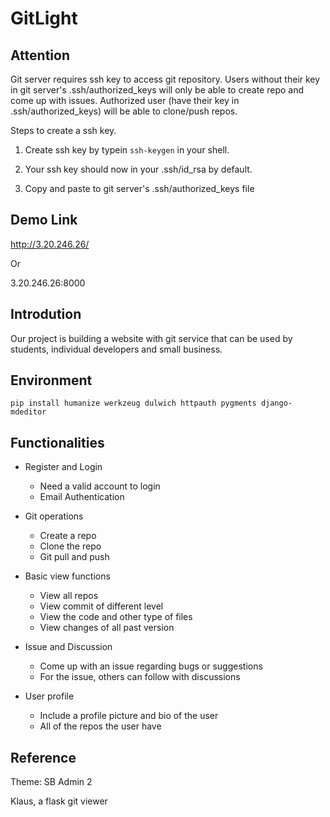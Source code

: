 # GitLight

## Attention

Git server requires ssh key to access git repository. Users without their key in git server's .ssh/authorized_keys will only be able to create repo and come up with issues. Authorized user (have their key in .ssh/authorized_keys) will be able to clone/push repos.

Steps to create a ssh key.

1. Create ssh key by typein `ssh-keygen` in your shell.

2. Your ssh key should now in your .ssh/id_rsa by default.

3. Copy and paste to git server's .ssh/authorized_keys file

## Demo Link

http://3.20.246.26/

Or

3.20.246.26:8000

## Introdution

Our project is building a website with git service that can be used by students, individual developers and small business. 

## Environment

`pip install humanize werkzeug dulwich httpauth pygments django-mdeditor `

## Functionalities

* Register and Login
	* Need a valid account to login
	* Email Authentication

* Git operations
	* Create a repo
	* Clone the repo
	* Git pull and push

* Basic view functions
	* View all repos
	* View commit of different level
	* View the code and other type of files
	* View changes of all past version

* Issue and Discussion
	* Come up with an issue regarding bugs or suggestions
	* For the issue, others can follow with discussions

* User profile
	* Include a profile picture and bio of the user
	* All of the repos the user have

## Reference

Theme: SB Admin 2

Klaus, a flask git viewer
